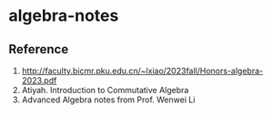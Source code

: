 # algebra-notes

## Reference
1. http://faculty.bicmr.pku.edu.cn/~lxiao/2023fall/Honors-algebra-2023.pdf
2. Atiyah. Introduction to Commutative Algebra
3. Advanced Algebra notes from Prof. Wenwei Li
